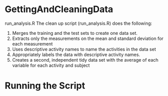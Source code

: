 # GettingAndCleaningData
run_analysis.R
The clean up script (run_analysis.R) does the following:
  1) Merges the training and the test sets to create one data set.
  2) Extracts only the measurements on the mean and standard deviation for each measurement
  3) Uses descriptive activity names to name the activities in the data set
  4) Appropriately labels the data with descriptive activity names.
  5) Creates a second, independent tidy data set with the average of each variable for each activity and subject

# Running the Script
